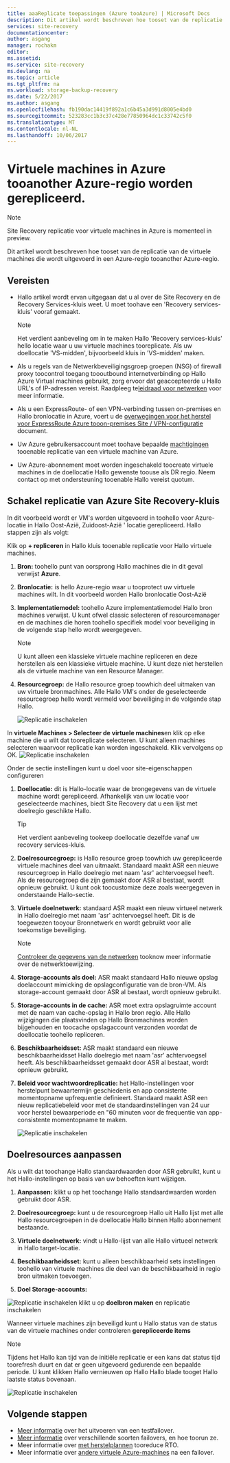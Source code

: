 ```yaml
---
title: aaaReplicate toepassingen (Azure tooAzure) | Microsoft Docs
description: Dit artikel wordt beschreven hoe tooset van de replicatie van de virtuele machines die wordt uitgevoerd in een Azure-regio te een andere regio in Azure.
services: site-recovery
documentationcenter: 
author: asgang
manager: rochakm
editor: 
ms.assetid: 
ms.service: site-recovery
ms.devlang: na
ms.topic: article
ms.tgt_pltfrm: na
ms.workload: storage-backup-recovery
ms.date: 5/22/2017
ms.author: asgang
ms.openlocfilehash: fb190dac14419f892a1c6b45a3d991d8005e4bd0
ms.sourcegitcommit: 523283cc1b3c37c428e77850964dc1c33742c5f0
ms.translationtype: MT
ms.contentlocale: nl-NL
ms.lasthandoff: 10/06/2017
---
```

# <a name="replicate-azure-virtual-machines-tooanother-azure-region"></a>Virtuele machines in Azure tooanother Azure-regio worden gerepliceerd.



>[!NOTE]
>
> Site Recovery replicatie voor virtuele machines in Azure is momenteel in preview.

Dit artikel wordt beschreven hoe tooset van de replicatie van de virtuele machines die wordt uitgevoerd in een Azure-regio tooanother Azure-regio.

## <a name="prerequisites"></a>Vereisten

* Hallo artikel wordt ervan uitgegaan dat u al over de Site Recovery en de Recovery Services-kluis weet. U moet toohave een 'Recovery services-kluis' vooraf gemaakt.

    >[!NOTE]
    >
    > Het verdient aanbeveling om in te maken Hallo 'Recovery services-kluis' hello locatie waar u uw virtuele machines tooreplicate. Als uw doellocatie 'VS-midden', bijvoorbeeld kluis in 'VS-midden' maken.

* Als u regels van de Netwerkbeveiligingsgroep groepen (NSG) of firewall proxy toocontrol toegang toooutbound internetverbinding op Hallo Azure Virtual machines gebruikt, zorg ervoor dat geaccepteerde u Hallo URL's of IP-adressen vereist. Raadpleeg te[leidraad voor netwerken](./site-recovery-azure-to-azure-networking-guidance.md) voor meer informatie.

* Als u een ExpressRoute- of een VPN-verbinding tussen on-premises en Hallo bronlocatie in Azure, voert u de [overwegingen voor het herstel voor ExpressRoute Azure tooon-premises Site / VPN-configuratie](site-recovery-azure-to-azure-networking-guidance.md#guidelines-for-existing-azure-to-on-premises-expressroutevpn-configuration) document.

* Uw Azure gebruikersaccount moet toohave bepaalde [machtigingen](site-recovery-role-based-linked-access-control.md#permissions-required-to-enable-replication-for-new-virtual-machines) tooenable replicatie van een virtuele machine van Azure.

* Uw Azure-abonnement moet worden ingeschakeld toocreate virtuele machines in de doellocatie Hallo gewenste toouse als DR regio. Neem contact op met ondersteuning tooenable Hallo vereist quotum.

## <a name="enable-replication-from-azure-site-recovery-vault"></a>Schakel replicatie van Azure Site Recovery-kluis
In dit voorbeeld wordt er VM's worden uitgevoerd in toohello voor Azure-locatie in Hallo Oost-Azië, Zuidoost-Azië ' locatie gerepliceerd. Hallo stappen zijn als volgt:

 Klik op **+ repliceren** in Hallo kluis tooenable replicatie voor Hallo virtuele machines.

1. **Bron:** toohello punt van oorsprong Hallo machines die in dit geval verwijst **Azure**.

2. **Bronlocatie:** is hello Azure-regio waar u tooprotect uw virtuele machines wilt. In dit voorbeeld worden Hallo bronlocatie Oost-Azië

3. **Implementatiemodel:** toohello Azure implementatiemodel Hallo bron machines verwijst. U kunt ofwel classic selecteren of resourcemanager en de machines die horen toohello specifiek model voor beveiliging in de volgende stap hello wordt weergegeven.

      >[!NOTE]
      >
      > U kunt alleen een klassieke virtuele machine repliceren en deze herstellen als een klassieke virtuele machine. U kunt deze niet herstellen als de virtuele machine van een Resource Manager.

4. **Resourcegroep:** de Hallo resource groep toowhich deel uitmaken van uw virtuele bronmachines. Alle Hallo VM's onder de geselecteerde resourcegroep hello wordt vermeld voor beveiliging in de volgende stap Hallo.

    ![Replicatie inschakelen](./media/site-recovery-replicate-azure-to-azure/enabledrwizard1.png)

In **virtuele Machines > Selecteer de virtuele machines**en klik op elke machine die u wilt dat tooreplicate selecteren. U kunt alleen machines selecteren waarvoor replicatie kan worden ingeschakeld. Klik vervolgens op OK.
    ![Replicatie inschakelen](./media/site-recovery-replicate-azure-to-azure/virtualmachine_selection.png)


Onder de sectie instellingen kunt u doel voor site-eigenschappen configureren

1. **Doellocatie:** dit is Hallo-locatie waar de brongegevens van de virtuele machine wordt gerepliceerd. Afhankelijk van uw locatie voor geselecteerde machines, biedt Site Recovery dat u een lijst met doelregio geschikte Hallo.

    > [!TIP]
    > Het verdient aanbeveling tookeep doellocatie dezelfde vanaf uw recovery services-kluis.

2. **Doelresourcegroep:** is Hallo resource groep toowhich uw gerepliceerde virtuele machines deel van uitmaakt. Standaard maakt ASR een nieuwe resourcegroep in Hallo doelregio met naam 'asr' achtervoegsel heeft. Als de resourcegroep die zijn gemaakt door ASR al bestaat, wordt opnieuw gebruikt. U kunt ook toocustomize deze zoals weergegeven in onderstaande Hallo-sectie.    
3. **Virtuele doelnetwerk:** standaard ASR maakt een nieuw virtueel netwerk in Hallo doelregio met naam 'asr' achtervoegsel heeft. Dit is de toegewezen tooyour Bronnetwerk en wordt gebruikt voor alle toekomstige beveiliging.

    > [!NOTE]
    > [Controleer de gegevens van de netwerken](site-recovery-network-mapping-azure-to-azure.md) tooknow meer informatie over de netwerktoewijzing.

4. **Storage-accounts als doel:** ASR maakt standaard Hallo nieuwe opslag doelaccount mimicking de opslagconfiguratie van de bron-VM. Als storage-account gemaakt door ASR al bestaat, wordt opnieuw gebruikt.

5. **Storage-accounts in de cache:** ASR moet extra opslagruimte account met de naam van cache-opslag in Hallo bron regio. Alle Hallo wijzigingen die plaatsvinden op Hallo Bronmachines worden bijgehouden en toocache opslagaccount verzonden voordat de doellocatie toohello repliceren.

6. **Beschikbaarheidsset:** ASR maakt standaard een nieuwe beschikbaarheidsset Hallo doelregio met naam 'asr' achtervoegsel heeft. Als beschikbaarheidsset gemaakt door ASR al bestaat, wordt opnieuw gebruikt.

7.  **Beleid voor wachtwoordreplicatie:** het Hallo-instellingen voor herstelpunt bewaartermijn geschiedenis en app consistente momentopname upfrequentie definieert. Standaard maakt ASR een nieuw replicatiebeleid voor met de standaardinstellingen van 24 uur voor herstel bewaarperiode en "60 minuten voor de frequentie van app-consistente momentopname te maken.

    ![Replicatie inschakelen](./media/site-recovery-replicate-azure-to-azure/enabledrwizard3.PNG)

## <a name="customize-target-resources"></a>Doelresources aanpassen

Als u wilt dat toochange Hallo standaardwaarden door ASR gebruikt, kunt u het Hallo-instellingen op basis van uw behoeften kunt wijzigen.

1. **Aanpassen:** klikt u op het toochange Hallo standaardwaarden worden gebruikt door ASR.

2. **Doelresourcegroep:** kunt u de resourcegroep Hallo uit Hallo lijst met alle Hallo resourcegroepen in de doellocatie Hallo binnen Hallo abonnement bestaande.

3. **Virtuele doelnetwerk:** vindt u Hallo-lijst van alle Hallo virtueel netwerk in Hallo target-locatie.

4. **Beschikbaarheidsset:** kunt u alleen beschikbaarheid sets instellingen toohello van virtuele machines die deel van de beschikbaarheid in regio bron uitmaken toevoegen.

5. **Doel Storage-accounts:**

![Replicatie inschakelen](./media/site-recovery-replicate-azure-to-azure/customize.PNG) klikt u op **doelbron maken** en replicatie inschakelen


Wanneer virtuele machines zijn beveiligd kunt u Hallo status van de status van de virtuele machines onder controleren **gerepliceerde items**

>[!NOTE]
>Tijdens het Hallo kan tijd van de initiële replicatie er een kans dat status tijd toorefresh duurt en dat er geen uitgevoerd gedurende een bepaalde periode. U kunt klikken Hallo vernieuwen op Hallo Hallo blade tooget Hallo laatste status bovenaan.
>

![Replicatie inschakelen](./media/site-recovery-replicate-azure-to-azure/replicateditems.PNG)


## <a name="next-steps"></a>Volgende stappen
- [Meer informatie](site-recovery-test-failover-to-azure.md) over het uitvoeren van een testfailover.
- [Meer informatie](site-recovery-failover.md) over verschillende soorten failovers, en hoe toorun ze.
- Meer informatie over [met herstelplannen](site-recovery-create-recovery-plans.md) tooreduce RTO.
- Meer informatie over [andere virtuele Azure-machines](site-recovery-how-to-reprotect.md) na een failover.
